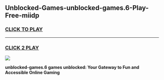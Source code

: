 
## Unblocked-Games-unblocked-games.6-Play-Free-miidp
<h3>
<a href="https://premium76.site?title=unblocked-games.6&ref=10A">CLICK TO PLAY</a></h3>
<hr>

<h3>
<a href="https://premium76.site?title=unblocked-games.6&ref=10A">CLICK 2 PLAY</a>
  
</h3>

<a href="https://premium76.site?title=unblocked-games.6&ref=10A"><img src="https://clearcache.store/games.png"></a>


**unblocked-games.6 games unblocked: Your Gateway to Fun and Accessible Online Gaming**
